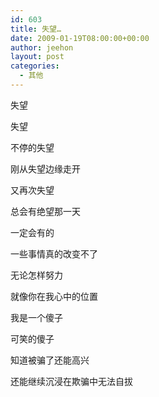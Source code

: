 ```yaml
---
id: 603
title: 失望…
date: 2009-01-19T08:00:00+00:00
author: jeehon
layout: post
categories:
  - 其他
---
```

失望
  
失望
  
不停的失望
  
刚从失望边缘走开
  
又再次失望
  
总会有绝望那一天
  
一定会有的
  
一些事情真的改变不了
  
无论怎样努力
  
就像你在我心中的位置
  
我是一个傻子
  
可笑的傻子
  
知道被骗了还能高兴
  
还能继续沉浸在欺骗中无法自拔